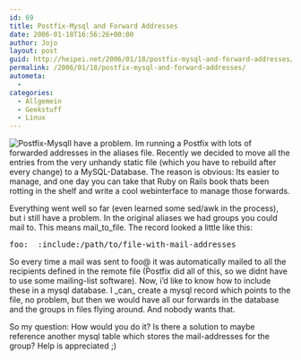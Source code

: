 ```yaml
---
id: 69
title: Postfix-Mysql and Forward Addresses
date: 2006-01-18T16:56:26+00:00
author: Jojo
layout: post
guid: http://heipei.net/2006/01/18/postfix-mysql-and-forward-addresses/
permalink: /2006/01/18/postfix-mysql-and-forward-addresses/
autometa:
  - 
categories:
  - Allgemein
  - Geekstuff
  - Linux
---
```

<img src="/weblog/postfix-mysql.png" alt="Postfix-Mysql" class="alignleft" />I have a problem. Im running a Postfix with lots of forwarded addresses in the aliases file. Recently we decided to move all the entries from the very unhandy static file (which you have to rebuild after every change) to a MySQL-Database. The reason is obvious: Its easier to manage, and one day you can take that Ruby on Rails book thats been rotting in the shelf and write a cool webinterface to manage those forwards.
  
Everything went well so far (even learned some sed/awk in the process), but i still have a problem. In the original aliases we had groups you could mail to. This means mail\_to\_file. The record looked a little like this:

<pre>foo:  :include:/path/to/file-with-mail-addresses</pre>

So every time a mail was sent to foo@ it was automatically mailed to all the recipients defined in the remote file (Postfix did all of this, so we didnt have to use some mailing-list software). Now, i&#8217;d like to know how to include these in a mysql database. I \_can\_ create a mysql record which points to the file, no problem, but then we would have all our forwards in the database and the groups in files flying around. And nobody wants that.
  
So my question: How would you do it? Is there a solution to maybe reference another mysql table which stores the mail-addresses for the group? Help is appreciated ;)